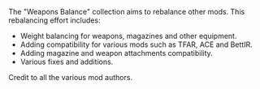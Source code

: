 The "Weapons Balance" collection aims to rebalance other mods.
This rebalancing effort includes:
* Weight balancing for weapons, magazines and other equipment.
* Adding compatibility for various mods such as TFAR, ACE and BettIR.
* Adding magazine and weapon attachments compatibility.
* Various fixes and additions.

Credit to all the various mod authors.
